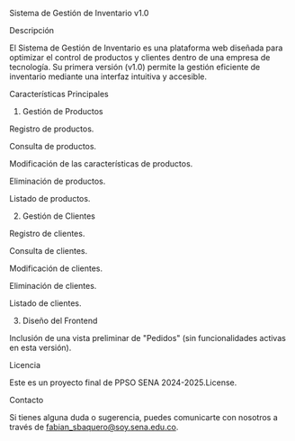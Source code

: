 Sistema de Gestión de Inventario v1.0

Descripción

El Sistema de Gestión de Inventario es una plataforma web diseñada para optimizar el control de productos y clientes dentro de una empresa de tecnología. Su primera versión (v1.0) permite la gestión eficiente de inventario mediante una interfaz intuitiva y accesible.

Características Principales

1. Gestión de Productos

Registro de productos.

Consulta de productos.

Modificación de las características de productos.

Eliminación de productos.

Listado de productos.

2. Gestión de Clientes

Registro de clientes.

Consulta de clientes.

Modificación de clientes.

Eliminación de clientes.

Listado de clientes.

3. Diseño del Frontend

Inclusión de una vista preliminar de "Pedidos" (sin funcionalidades activas en esta versión).


Licencia

Este es un proyecto final de PPSO SENA 2024-2025.License.

Contacto

Si tienes alguna duda o sugerencia, puedes comunicarte con nosotros a través de fabian_sbaquero@soy.sena.edu.co.

